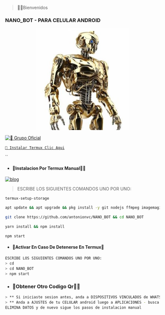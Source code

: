 
> 🌹📍Bienvenidos

### NANO_BOT - PARA CELULAR ANDROID ###
<p align="center">
<img src="https://github.com/antonionvc/NANO_BOT/blob/master/BOT1.jpg" alt="Bot-WhatsApp" width="300"/>
</p>

<a href="https://chat.whatsapp.com/D1eTuU86ELeJoYqUdL2hbe"><img alt="📍 Grupo Oficial" src="https://img.shields.io/badge/Grupo-Oficial-25D366?style=for-the-badge&logo=whatsapp&logoColor=white"/></a>

[`🧩 Instalar Termux Clic Aqui`](https://www.mediafire.com/file/3hsvi3xkpq3a64o/termux_118.apk/file)
 
``

- #### 📍Instalacion Por Termux Manual👨‍💻

[![blog](https://img.shields.io/badge/Instalacion-Manual-FF0000?style=for-the-badge&logo=youtube&logoColor=white)
](https://youtu.be/9-v4XwMTJYE?si=STdO2GwZR1GAmXfA)

> ESCRIBE LOS SIGUIENTES COMANDOS UNO POR UNO:

```bash
termux-setup-storage
```
```bash
apt update && apt upgrade && pkg install -y git nodejs ffmpeg imagemagick yarn
```
```bash
git clone https://github.com/antonionvc/NANO_BOT && cd NANO_BOT
```
```bash
yarn install && npm install
```
```bash
npm start
```

- #### 📍Activar En Caso De Detenerse En Termux🧸
```bash
ESCRIBE LOS SIGUIENTES COMANDOS UNO POR UNO:
> cd
> cd NANO_BOT
> npm start
```

- ### 📍Obtener Otro Codigo Qr👨‍💻 
```bash
> ** Si iniciaste sesion antes, anda a DISPOSITIVOS VINCULADOS de WHATSAPP y elimina la sesion relacionada.
> ** Anda a AJUSTES de tu CELULAR android luego a APLICACIONES - busca TERMUX - luego a almacenamiento y ahi
ELIMINA DATOS y de nuevo sigue los pasos de instalacion manual
